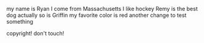 my name is Ryan
I come from Massachusetts
I like hockey
Remy is the best dog
actually so is Griffin
my favorite color is red
another change to test something

copyright! don't touch!
